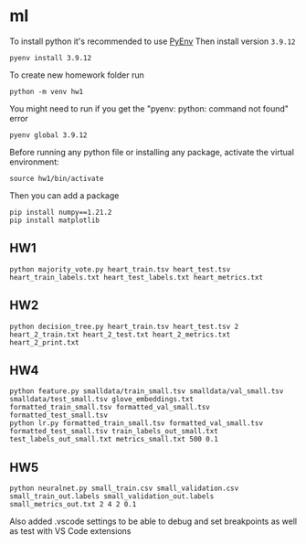 # ml

To install python it's recommended to use [PyEnv](https://github.com/pyenv/pyenv)
Then install version `3.9.12`
```
pyenv install 3.9.12
```

To create new homework folder run
```
python -m venv hw1
```

You might need to run if you get the "pyenv: python: command not found" error
```
pyenv global 3.9.12
```

Before running any python file or installing any package, activate the virtual environment:
```
source hw1/bin/activate
```

Then you can add a package
```
pip install numpy==1.21.2
pip install matplotlib
```

## HW1

```
python majority_vote.py heart_train.tsv heart_test.tsv heart_train_labels.txt heart_test_labels.txt heart_metrics.txt
```

## HW2

```
python decision_tree.py heart_train.tsv heart_test.tsv 2 heart_2_train.txt heart_2_test.txt heart_2_metrics.txt heart_2_print.txt
```

## HW4

```
python feature.py smalldata/train_small.tsv smalldata/val_small.tsv smalldata/test_small.tsv glove_embeddings.txt formatted_train_small.tsv formatted_val_small.tsv formatted_test_small.tsv
python lr.py formatted_train_small.tsv formatted_val_small.tsv formatted_test_small.tsv train_labels_out_small.txt test_labels_out_small.txt metrics_small.txt 500 0.1
```

## HW5

```
python neuralnet.py small_train.csv small_validation.csv  small_train_out.labels small_validation_out.labels  small_metrics_out.txt 2 4 2 0.1
```

Also added .vscode settings to be able to debug and set breakpoints as well as test with VS Code extensions